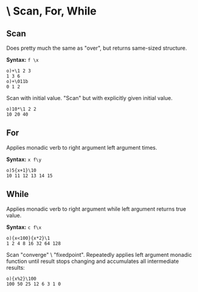 # \ Scan, For, While

## Scan

Does pretty much the same as "over", but returns same-sized structure.

**Syntax:** ```f \x```

```o
o)+\1 2 3
1 3 6
o)+\011b
0 1 2
```

Scan with initial value. "Scan" but with explicitly given initial value.

```o
o)10*\1 2 2
10 20 40
```

## For

Applies monadic verb to right argument left argument times.

**Syntax:** ```x f\y```

```o
o)5{x+1}\10
10 11 12 13 14 15
```

## While

Applies monadic verb to right argument while left argument returns true value.

**Syntax:** ```c f\x```

```o
o){x<100}{x*2}\1
1 2 4 8 16 32 64 128
```

Scan "converge" \ "fixedpoint". Repeatedly applies left argument monadic function until result stops changing and accumulates all intermediate results:

```o
o){x%2}\100
100 50 25 12 6 3 1 0
```
